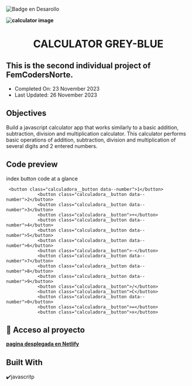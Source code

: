 ![Badge en Desarollo](https://img.shields.io/badge/STATUS-EN%20DESAROLLO-green)

**![calculator image](https://github.com/dialomt/calculator/assets/149781777/f4910203-5ad3-4a77-bf09-83683ef8601f)**
<h1 align="center"> CALCULATOR GREY-BLUE </h1>

## This is the second individual project of FemCodersNorte.

- Completed On: 23 November 2023
- Last Updated: 26 November 2023

## Objectives

Build a javascript calculator app that works similarly to a basic addition, subtraction, division and multiplication calculator.
This calculator performs basic operations of addition, subtraction, division and multiplication of several digits and 2 entered numbers.


## Code preview
index button code at a glance
~~~
 <button class="calculadora__button data--number">1</button>
            <button class="calculadora__button data--number">2</button>
            <button class="calculadora__button data--number">3</button>
            <button class="calculadora__button">+</button>
            <button class="calculadora__button data--number">4</button>
            <button class="calculadora__button data--number">5</button>
            <button class="calculadora__button data--number">6</button>
            <button class="calculadora__button">-</button>
            <button class="calculadora__button data--number">7</button>
            <button class="calculadora__button data--number">8</button>
            <button class="calculadora__button data--number">9</button>
            <button class="calculadora__button">/</button>
            <button class="calculadora__button">C</button>
            <button class="calculadora__button data--number">0</button>
            <button class="calculadora__button">=</button>
            <button class="calculadora__button">x</button>

~~~

## 📁 Acceso al proyecto

**[pagina desplegada en Netlify](https://calculator-grey-blue.netlify.app/)**


## Built With

✔️​javascritp







